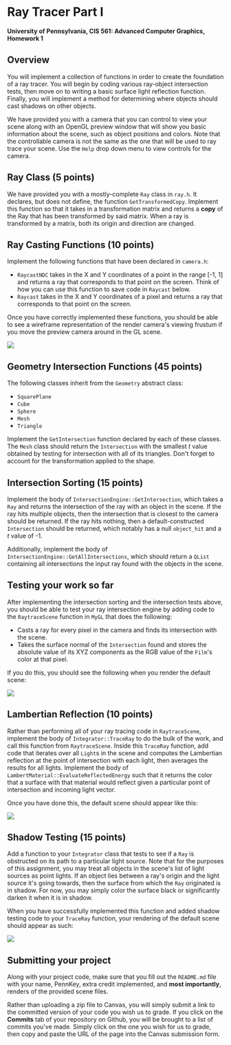 Ray Tracer Part I
======================

**University of Pennsylvania, CIS 561: Advanced Computer Graphics, Homework 1**

Overview
------------
You will implement a collection of functions in order to create the foundation
of a ray tracer. You will begin by coding various ray-object intersection tests,
then move on to writing a basic surface light reflection function. Finally, you
will implement a method for determining where objects should cast shadows on
other objects.

We have provided you with a camera that you can control to view your scene along
with an OpenGL preview window that will show you basic information about the
scene, such as object positions and colors. Note that the controllable camera
is not the same as the one that will be used to ray trace your scene. Use the
`Help` drop down menu to view controls for the camera.

Ray Class (5 points)
--------
We have provided you with a mostly-complete `Ray` class in `ray.h`. It declares,
but does not define, the function `GetTransformedCopy`. Implement this function
so that it takes in a transformation matrix and returns a
__copy__ of the Ray that has been transformed by said matrix. When a ray is
transformed by a matrix, both its origin and direction are changed.

Ray Casting Functions (10 points)
------
Implement the following functions that have been declared in `camera.h`:
* `RaycastNDC` takes in the X and Y coordinates of a point in the range [-1, 1]
and returns a ray that corresponds to that point on the screen. Think of how
you can use this function to save code in `Raycast` below.
* `Raycast` takes in the X and Y coordinates of a pixel and returns a ray
that corresponds to that point on the screen.

Once you have correctly implemented these functions, you should be able to see
a wireframe representation of the render camera's viewing frustum if you move the
preview camera around in the GL scene.

![](./camera_wireframe.png)

Geometry Intersection Functions (45 points)
-------------
The following classes inherit from the `Geometry` abstract class:
* `SquarePlane`
* `Cube`
* `Sphere`
* `Mesh`
* `Triangle`

Implement the `GetIntersection` function declared by each of these classes. The
`Mesh` class should return the `Intersection` with the smallest _t_ value
obtained by testing for intersection with all of its triangles. Don't forget to
account for the transformation applied to the shape.

Intersection Sorting (15 points)
-----------
Implement the body of `IntersectionEngine::GetIntersection`, which takes a `Ray`
and returns the intersection of the ray with an object in the scene. If the ray
hits multiple objects, then the intersection that is closest to the camera
should be returned. If the ray hits nothing, then a default-constructed
`Intersection` should be returned, which notably has a null `object_hit` and a
_t_ value of -1.

Additionally, implement the body of `IntersectionEngine::GetAllIntersections`,
which should return a `QList` containing all intersections the input ray found
with the objects in the scene.

Testing your work so far
-------------
After implementing the intersection sorting and the intersection tests above, you should be
able to test your ray intersection engine by adding code to the `RaytraceScene`
function in `MyGL` that does the following:
* Casts a ray for every pixel in the camera and finds its intersection with the
scene.
* Takes the surface normal of the `Intersection` found and stores the
absolute value of its XYZ components as the RGB value of the `Film`'s color at
that pixel.

If you do this, you should see the following when you render the default scene:

![](./normals.png)

Lambertian Reflection (10 points)
------------
Rather than performing all of your ray tracing code in `RaytraceScene`,
implement the body of `Integrator::TraceRay` to do the bulk of the work, and
call this function from `RaytraceScene`. Inside this `TraceRay` function, add
code that iterates over all `Light`s in the scene and computes the Lambertian
reflection at the point of intersection with each light, then averages the
results for all lights. Implement the body of
`LambertMaterial::EvaluateReflectedEnergy` such that it returns the color that
a surface with that material would reflect given a particular point of
intersection and incoming light vector.

Once you have done this, the default scene should
appear like this:

![](./basic_scene.png)

Shadow Testing (15 points)
-------------
Add a function to your `Integrator` class that tests to see if a `Ray` is
obstructed on its path to a particular light source. Note that for the purposes
of this assignment, you may treat all objects in the scene's list of light
sources as point lights. If an object lies between a ray's origin and the light
source it's going towards, then the surface from which the `Ray` originated
is in shadow. For now, you may simply color the surface black or significantly
darken it when it is in shadow.

When you have successfully implemented this function and added shadow testing
code to your `TraceRay` function, your rendering of the default scene should
appear as such:

![](./shadow_scene.png)

Submitting your project
--------------
Along with your project code, make sure that you fill out the `README.md` file
with your name, PennKey, extra credit implemented, and __most importantly__,
renders of the provided scene files.

Rather than uploading a zip file to Canvas, you will simply submit a link to
the committed version of your code you wish us to grade. If you click on the
__Commits__ tab of your repository on Github, you will be brought to a list of
commits you've made. Simply click on the one you wish for us to grade, then copy
and paste the URL of the page into the Canvas submission form.
